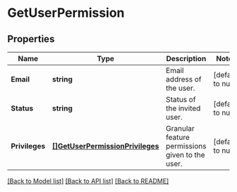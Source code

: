 # GetUserPermission

## Properties
Name | Type | Description | Notes
------------ | ------------- | ------------- | -------------
**Email** | **string** | Email address of the user. | [default to null]
**Status** | **string** | Status of the invited user. | [default to null]
**Privileges** | [**[]GetUserPermissionPrivileges**](GetUserPermissionPrivileges.md) | Granular feature permissions given to the user. | [default to null]

[[Back to Model list]](../README.md#documentation-for-models) [[Back to API list]](../README.md#documentation-for-api-endpoints) [[Back to README]](../README.md)


